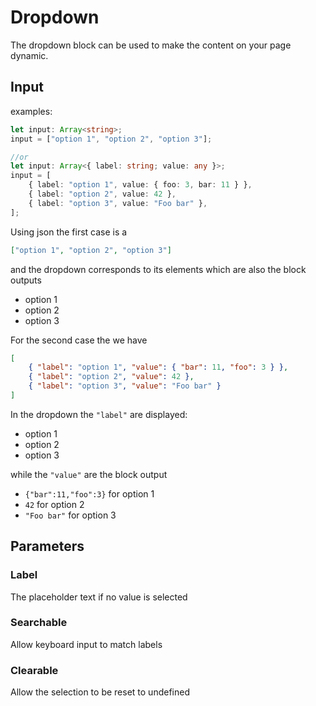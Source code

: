 # Dropdown

The dropdown block can be used to make the content on your page dynamic.

## Input

examples:

```ts
let input: Array<string>;
input = ["option 1", "option 2", "option 3"];

//or
let input: Array<{ label: string; value: any }>;
input = [
    { label: "option 1", value: { foo: 3, bar: 11 } },
    { label: "option 2", value: 42 },
    { label: "option 3", value: "Foo bar" },
];
```

Using json the first case is a

```json
["option 1", "option 2", "option 3"]
```

and the dropdown corresponds to its elements which are also the block outputs

-   option 1
-   option 2
-   option 3

For the second case the we have

```json
[
    { "label": "option 1", "value": { "bar": 11, "foo": 3 } },
    { "label": "option 2", "value": 42 },
    { "label": "option 3", "value": "Foo bar" }
]
```

In the dropdown the `"label"` are displayed:

-   option 1
-   option 2
-   option 3

while the `"value"` are the block output

-   `{"bar":11,"foo":3}` for option 1
-   `42` for option 2
-   `"Foo bar"` for option 3





## Parameters

### Label

The placeholder text if no value is selected

### Searchable

Allow keyboard input to match labels

### Clearable

Allow the selection to be reset to undefined
